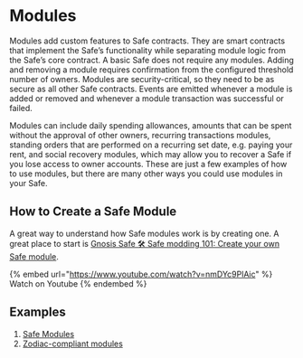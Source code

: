 # Modules

Modules add custom features to Safe contracts. They are smart contracts that implement the Safe’s functionality while separating module logic from the Safe’s core contract. A basic Safe does not require any modules. Adding and removing a module requires confirmation from the configured threshold number of owners. Modules are security-critical, so they need to be as secure as all other Safe contracts. Events are emitted whenever a module is added or removed and whenever a module transaction was successful or failed.

Modules can include daily spending allowances, amounts that can be spent without the approval of other owners, recurring transactions modules, standing orders that are performed on a recurring set date, e.g. paying your rent, and social recovery modules, which may allow you to recover a Safe if you lose access to owner accounts. These are just a few examples of how to use modules, but there are many other ways you could use modules in your Safe.

## How to Create a Safe Module

A great way to understand how Safe modules work is by creating one. A great place to start is [Gnosis Safe 🛠 Safe modding 101: Create your own Safe module](https://www.youtube.com/watch?v=nmDYc9PlAic).

{% embed url="https://www.youtube.com/watch?v=nmDYc9PlAic" %} Watch on Youtube {% endembed %}

## Examples
1. [Safe Modules](https://github.com/gnosis/safe-modules)
2. [Zodiac-compliant modules](https://zodiac.wiki/index.php/Introduction:_Zodiac_Standard#Modules)
